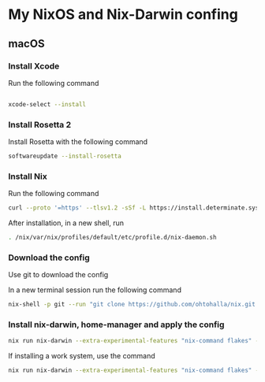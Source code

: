 # My NixOS and Nix-Darwin confing

## macOS
### Install Xcode

Run the following command

```bash

xcode-select --install

```

### Install Rosetta 2

Install Rosetta with the following command

```bash
softwareupdate --install-rosetta
```



### Install Nix

Run the following command

```bash
curl --proto '=https' --tlsv1.2 -sSf -L https://install.determinate.systems/nix | sh -s -- install macos
```

After installation, in a new shell, run

```bash
. /nix/var/nix/profiles/default/etc/profile.d/nix-daemon.sh
```


### Download the config

Use git to download the config

In a new terminal session run the following command

```bash
nix-shell -p git --run "git clone https://github.com/ohtohalla/nix.git ~/.config/nix"
```

### Install nix-darwin, home-manager and apply the config

```bash
nix run nix-darwin --extra-experimental-features "nix-command flakes" -- switch --flake ~/.config/nix#home-macbook-pro
```

If installing a work system, use the command 

```bash
nix run nix-darwin --extra-experimental-features "nix-command flakes" -- switch --flake ~/.config/nix#work-macbook-pro
```

